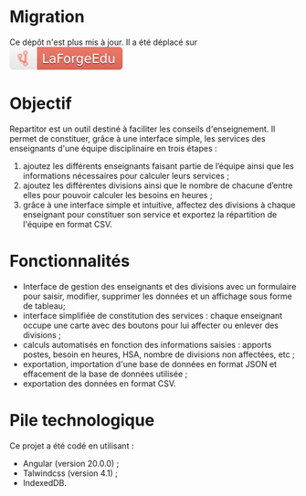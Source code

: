 # Migration

Ce dépôt n'est plus mis à jour. Il a été déplacé sur [![la forge des communs numériques éducatifs](/public/boutonforge.svg)](https://forge.apps.education.fr/filipposkatsanos/repartitor-ng)

# Objectif

Repartitor est un outil destiné à faciliter les conseils d'enseignement. Il permet de constituer, grâce à une interface simple, les services des enseignants d'une équipe disciplinaire en trois étapes :

1. ajoutez les différents enseignants faisant partie de l’équipe ainsi que les informations nécessaires pour calculer leurs services ;
2. ajoutez les différentes divisions ainsi que le nombre de chacune d’entre elles pour pouvoir calculer les besoins en heures ;
3. grâce à une interface simple et intuitive, affectez des divisions à chaque enseignant pour constituer son service et exportez la répartition de l'équipe en format CSV.

# Fonctionnalités

* Interface de gestion des enseignants et des divisions avec un formulaire pour saisir, modifier, supprimer les données et un affichage sous forme de tableau;
* interface simplifiée de constitution des services : chaque enseignant occupe une carte avec des boutons pour lui affecter ou enlever des divisions ;
* calculs automatisés en fonction des informations saisies : apports postes, besoin en heures, HSA, nombre de divisions non affectées, etc ;
* exportation, importation d'une base de données en format JSON et effacement de la base de données utilisée ;
* exportation des données en format CSV.

# Pile technologique

Ce projet a été codé en utilisant :
* Angular (version 20.0.0) ;
* Talwindcss (version 4.1) ;
* IndexedDB.
